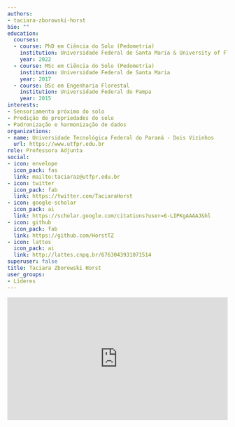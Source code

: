 ```yaml
---
authors:
- taciara-zborowski-horst
bio: ""
education:
  courses:
  - course: PhD em Ciência do Solo (Pedometria)
    institution: Universidade Federal de Santa Maria & University of Florida
    year: 2022
  - course: MSc em Ciência do Solo (Pedometria)
    institution: Universidade Federal de Santa Maria
    year: 2017
  - course: BSc em Engenharia Florestal
    institution: Universidade Federal do Pampa
    year: 2015
interests:
- Sensoriamento próximo do solo
- Predição de propriedades do solo
- Padronização e harmonização de dados
organizations:
- name: Universidade Tecnológica Federal do Paraná - Dois Vizinhos
  url: https://www.utfpr.edu.br
role: Professora Adjunta
social:
- icon: envelope
  icon_pack: fas
  link: mailto:taciaraz@utfpr.edu.br
- icon: twitter
  icon_pack: fab
  link: https://twitter.com/TaciaraHorst
- icon: google-scholar
  icon_pack: ai
  link: https://scholar.google.com/citations?user=6-LIPKgAAAAJ&hl
- icon: github
  icon_pack: fab
  link: https://github.com/HorstTZ
- icon: lattes
  icon_pack: ai
  link: http://lattes.cnpq.br/6763043931071514
superuser: false
title: Taciara Zborowski Horst
user_groups:
- Líderes
---
```


<iframe frameborder="0" style="width: 100%; height: 280px" src="https://docs.google.com/document/d/e/2PACX-1vQ-rGEt1_ShYvvZpPf4JRuB5vtLMlpyK833wNdT2z4f8cqK_WNAwVFkeTP2UWnF7c3qKzGLdQDMBOPn/pub?embedded=true"></iframe>
